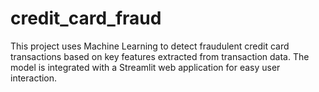 # credit_card_fraud
This project uses Machine Learning to detect fraudulent credit card transactions based on key features extracted from transaction data. The model is integrated with a Streamlit web application for easy user interaction.
